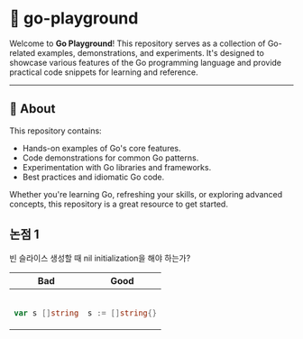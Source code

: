 # 🌈 go-playground

Welcome to **Go Playground**! This repository serves as a collection of Go-related examples, demonstrations, and experiments. It's designed to showcase various features of the Go programming language and provide practical code snippets for learning and reference.

---

## 🌟 **About**
This repository contains:
- Hands-on examples of Go's core features.
- Code demonstrations for common Go patterns.
- Experimentation with Go libraries and frameworks.
- Best practices and idiomatic Go code.

Whether you're learning Go, refreshing your skills, or exploring advanced concepts, this repository is a great resource to get started.


## 논점 1
빈 슬라이스 생성할 때 nil initialization을 해야 하는가?

<table>
<thead><tr><th>Bad</th><th>Good</th></tr></thead>
<tbody>
<tr><td>

```go

var s []string


```
</td><td>

```go

s := []string{}
```
</td></tr>
</tbody></table>

